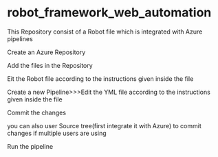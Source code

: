 # robot_framework_web_automation
This Repository consist of a Robot file which is integrated with Azure pipelines

Create an Azure Repository

Add the files in the Repository

Eit the Robot file according to the instructions given inside the file

Create a new Pipeline>>>Edit the YML file according to the instructions given inside the file

Commit the changes

you can also user Source tree(first integrate it with Azure) to commit changes if multiple users are using 

Run the pipeline
